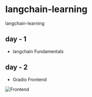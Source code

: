 # langchain-learning

langchain-learning

## day - 1

- langchain Fundamentals

## day - 2

- Gradio Frontend

![Frontend](https://github.com/Atomic-man007/langchain-learning/frontend.png)
